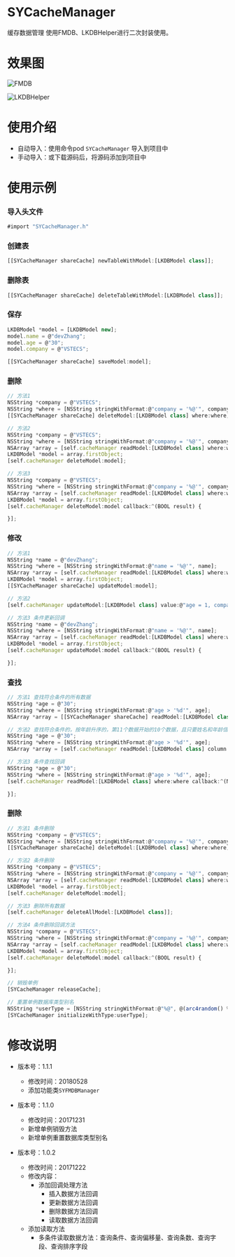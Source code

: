 # SYCacheManager
缓存数据管理
使用FMDB、LKDBHelper进行二次封装使用。

# 效果图

![FMDB](./FMDB.gif)

![LKDBHelper](./LKDBHelper.gif)


# 使用介绍

* 自动导入：使用命令pod `SYCacheManager` 导入到项目中
* 手动导入：或下载源码后，将源码添加到项目中


# 使用示例

### 导入头文件
~~~ javascript
#import "SYCacheManager.h"
~~~

### 创建表
~~~ javascript
[[SYCacheManager shareCache] newTableWithModel:[LKDBModel class]];
~~~

### 删除表
~~~ javascript
[[SYCacheManager shareCache] deleteTableWithModel:[LKDBModel class]];
~~~ 

### 保存
~~~ javascript
LKDBModel *model = [LKDBModel new];
model.name = @"devZhang";
model.age = @"30";
model.company = @"VSTECS";

[[SYCacheManager shareCache] saveModel:model];
~~~

### 删除
~~~ javascript
// 方法1
NSString *company = @"VSTECS";
NSString *where = [NSString stringWithFormat:@"company = '%@'", company];
[[SYCacheManager shareCache] deleteModel:[LKDBModel class] where:where];
~~~

~~~ javascript
// 方法2
NSString *company = @"VSTECS";
NSString *where = [NSString stringWithFormat:@"company = '%@'", company];
NSArray *array = [self.cacheManager readModel:[LKDBModel class] where:where];
LKDBModel *model = array.firstObject;
[self.cacheManager deleteModel:model];
~~~

~~~ javascript
// 方法3
NSString *company = @"VSTECS";
NSString *where = [NSString stringWithFormat:@"company = '%@'", company];
NSArray *array = [self.cacheManager readModel:[LKDBModel class] where:where];
LKDBModel *model = array.firstObject;
[self.cacheManager deleteModel:model callback:^(BOOL result) {

}];
~~~ 

### 修改
~~~ javascript
// 方法1
NSString *name = @"devZhang";
NSString *where = [NSString stringWithFormat:@"name = '%@'", name];
NSArray *array = [self.cacheManager readModel:[LKDBModel class] where:where];
LKDBModel *model = array.firstObject;
[[SYCacheManager shareCache] updateModel:model];
~~~

~~~ javascript
// 方法2
[self.cacheManager updateModel:[LKDBModel class] value:@"age = 1, company = 'company:1'" where:where];
~~~

~~~ javascript
// 方法3 条件更新回调
NSString *name = @"devZhang";
NSString *where = [NSString stringWithFormat:@"name = '%@'", name];
NSArray *array = [self.cacheManager readModel:[LKDBModel class] where:where];
LKDBModel *model = array.firstObject;
[self.cacheManager updateModel:model callback:^(BOOL result) {

}];
~~~ 

### 查找
~~~ javascript
// 方法1 查找符合条件的所有数据
NSString *age = @"30";
NSString *where = [NSString stringWithFormat:@"age > '%d'", age];
NSArray *array = [[SYCacheManager shareCache] readModel:[LKDBModel class] where:where];
~~~

~~~ javascript
// 方法2 查找符合条件的，按年龄升序的，第11个数据开始的10个数据，且只要姓名和年龄信息
NSString *age = @"30";
NSString *where = [NSString stringWithFormat:@"age > '%d'", age];
NSArray *array = [self.cacheManager readModel:[LKDBModel class] column:@"name,age" where:where orderBy:@"age asc" offset:10 count:10];
~~~

~~~ javascript
// 方法3 条件查找回调
NSString *age = @"30";
NSString *where = [NSString stringWithFormat:@"age > '%d'", age];
[self.cacheManager readModel:[LKDBModel class] where:where callback:^(NSMutableArray *array) {

}];
~~~ 

### 删除
~~~ javascript
// 方法1 条件删除
NSString *company = @"VSTECS";
NSString *where = [NSString stringWithFormat:@"company = '%@'", company];
[[SYCacheManager shareCache] deleteModel:[LKDBModel class] where:where];
~~~

~~~ javascript
// 方法2 条件删除
NSString *company = @"VSTECS";
NSString *where = [NSString stringWithFormat:@"company = '%@'", company];
NSArray *array = [self.cacheManager readModel:[LKDBModel class] where:where];
LKDBModel *model = array.firstObject;
[self.cacheManager deleteModel:model];
~~~

~~~ javascript
// 方法3 删除所有数据
[self.cacheManager deleteAllModel:[LKDBModel class]];
~~~

~~~ javascript
// 方法4 条件删除回调方法
NSString *company = @"VSTECS";
NSString *where = [NSString stringWithFormat:@"company = '%@'", company];
NSArray *array = [self.cacheManager readModel:[LKDBModel class] where:where];
LKDBModel *model = array.firstObject;
[self.cacheManager deleteModel:model callback:^(BOOL result) {

}];
~~~

~~~ javascript
// 销毁单例
[SYCacheManager releaseCache];

// 重置单例数据库类型别名
NSString *userType = [NSString stringWithFormat:@"%@", @(arc4random() % 1000 + 1)];
[SYCacheManager initializeWithType:userType];
~~~ 

# 修改说明
* 版本号：1.1.1
  * 修改时间：20180528
  * 添加功能类`SYFMDBManager`
  
* 版本号：1.1.0
  * 修改时间：20171231
  * 新增单例销毁方法
  * 新增单例重置数据库类型别名

* 版本号：1.0.2
  * 修改时间：20171222
  * 修改内容：
    * 添加回调处理方法
      * 插入数据方法回调
      * 更新数据方法回调
      * 删除数据方法回调
      * 读取数据方法回调
  * 添加读取方法
    * 多条件读取数据方法：查询条件、查询偏移量、查询条数、查询字段、查询排序字段


